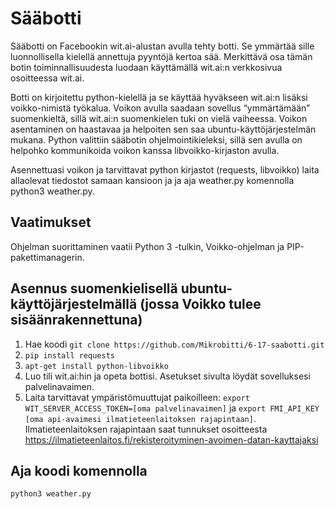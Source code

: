 # Sääbotti

Sääbotti on Facebookin wit.ai-alustan avulla tehty botti. Se ymmärtää sille luonnollisella kielellä annettuja pyyntöjä kertoa sää. Merkittävä osa tämän botin toiminnallisuudesta luodaan käyttämällä wit.ai:n verkkosivua osoitteessa wit.ai. 
 
Botti on kirjoitettu python-kielellä ja se käyttää hyväkseen wit.ai:n lisäksi voikko-nimistä työkalua. Voikon avulla saadaan sovellus “ymmärtämään” suomenkieltä, sillä wit.ai:n suomenkielen tuki on vielä vaiheessa. Voikon asentaminen on haastavaa ja helpoiten sen saa ubuntu-käyttöjärjestelmän mukana. Python valittiin sääbotin ohjelmointikieleksi, sillä sen avulla on helpohko kommunikoida voikon kanssa libvoikko-kirjaston avulla.
 
Asennettuasi voikon ja tarvittavat python kirjastot (requests, libvoikko) laita allaolevat tiedostot samaan kansioon ja ja aja weather.py komennolla python3 weather.py.

## Vaatimukset

Ohjelman suorittaminen vaatii Python 3 -tulkin, Voikko-ohjelman ja PIP-pakettimanagerin.

## Asennus suomenkielisellä ubuntu-käyttöjärjestelmällä (jossa Voikko tulee sisäänrakennettuna)


1. Hae koodi `git clone https://github.com/Mikrobitti/6-17-saabotti.git` 
2. `pip install requests`
3. `apt-get install python-libvoikko`
4. Luo tili wit.ai:hin ja opeta bottisi. Asetukset sivulta löydät sovelluksesi palvelinavaimen.
5. Laita tarvittavat ympäristömuuttujat paikoilleen: `export WIT_SERVER_ACCESS_TOKEN=[oma palvelinavaimen]` ja `export FMI_API_KEY [oma api-avaimesi ilmatieteenlaitoksen rajapintaan]`. Ilmatieteenlaitoksen rajapintaan saat tunnukset osoitteesta https://ilmatieteenlaitos.fi/rekisteroityminen-avoimen-datan-kayttajaksi


## Aja koodi komennolla

`python3 weather.py`
